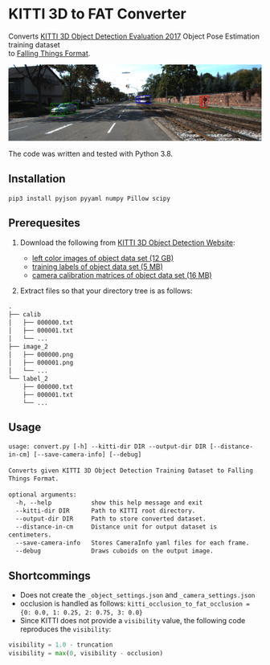 # KITTI 3D to FAT Converter

Converts [KITTI 3D Object Detection Evaluation 2017](https://www.cvlibs.net/datasets/kitti/eval_object.php?obj_benchmark=3d) Object Pose Estimation training dataset  
to [Falling Things Format](https://research.nvidia.com/sites/default/files/pubs/2018-06_Falling-Things/readme_0.txt).

![Debug output](doc/000232.png)

The code was written and tested with Python 3.8.

## Installation
```shell
pip3 install pyjson pyyaml numpy Pillow scipy
```

## Prerequesites

1. Download the following from [KITTI 3D Object Detection Website](https://www.cvlibs.net/datasets/kitti/eval_object.php?obj_benchmark=3d):
   - [left color images of object data set (12 GB)](https://s3.eu-central-1.amazonaws.com/avg-kitti/data_object_image_2.zip)
   - [training labels of object data set (5 MB)](https://s3.eu-central-1.amazonaws.com/avg-kitti/data_object_label_2.zip)
   - [camera calibration matrices of object data set (16 MB)](https://s3.eu-central-1.amazonaws.com/avg-kitti/data_object_calib.zip)

2. Extract files so that your directory tree is as follows:

```text
.
├── calib
│   ├── 000000.txt
│   ├── 000001.txt
│   └── ...
├── image_2
│   ├── 000000.png
│   ├── 000001.png
│   └── ...
└── label_2
    ├── 000000.txt
    ├── 000001.txt
    └── ...

```

## Usage

```text
usage: convert.py [-h] --kitti-dir DIR --output-dir DIR [--distance-in-cm] [--save-camera-info] [--debug]

Converts given KITTI 3D Object Detection Training Dataset to Falling Things Format.

optional arguments:
  -h, --help           show this help message and exit
  --kitti-dir DIR      Path to KITTI root directory.
  --output-dir DIR     Path to store converted dataset.
  --distance-in-cm     Distance unit for output dataset is centimeters.
  --save-camera-info   Stores CameraInfo yaml files for each frame.
  --debug              Draws cuboids on the output image.
```

## Shortcommings
- Does not create the `_object_settings.json` and `_camera_settings.json`
- occlusion is handled as follows: `kitti_occlusion_to_fat_occlusion = {0: 0.0, 1: 0.25, 2: 0.75, 3: 0.0}`
- Since KITTI does not provide a `visibility` value, the following code reproduces the `visibility`:

```python
visibility = 1.0 - truncation
visibility = max(0, visibility - occlusion)
```
